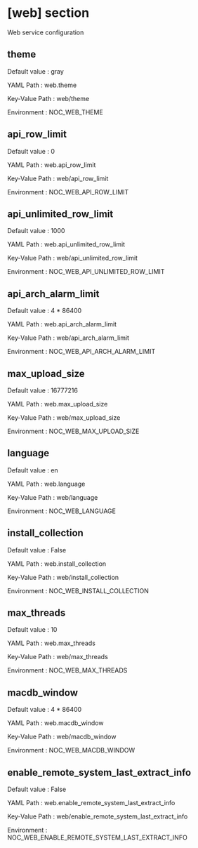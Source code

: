 # [web] section
Web service configuration

## theme

Default value
:   gray

YAML Path
:   web.theme

Key-Value Path
:   web/theme

Environment
:   NOC_WEB_THEME

## api_row_limit

Default value
:   0

YAML Path
:   web.api_row_limit

Key-Value Path
:   web/api_row_limit

Environment
:   NOC_WEB_API_ROW_LIMIT

## api_unlimited_row_limit

Default value
:   1000

YAML Path
:   web.api_unlimited_row_limit

Key-Value Path
:   web/api_unlimited_row_limit

Environment
:   NOC_WEB_API_UNLIMITED_ROW_LIMIT

## api_arch_alarm_limit

Default value
:   4 * 86400

YAML Path
:   web.api_arch_alarm_limit

Key-Value Path
:   web/api_arch_alarm_limit

Environment
:   NOC_WEB_API_ARCH_ALARM_LIMIT

## max_upload_size

Default value
:   16777216

YAML Path
:   web.max_upload_size

Key-Value Path
:   web/max_upload_size

Environment
:   NOC_WEB_MAX_UPLOAD_SIZE

## language

Default value
:   en

YAML Path
:   web.language

Key-Value Path
:   web/language

Environment
:   NOC_WEB_LANGUAGE

## install_collection

Default value
:   False

YAML Path
:   web.install_collection

Key-Value Path
:   web/install_collection

Environment
:   NOC_WEB_INSTALL_COLLECTION

## max_threads

Default value
:   10

YAML Path
:   web.max_threads

Key-Value Path
:   web/max_threads

Environment
:   NOC_WEB_MAX_THREADS

## macdb_window

Default value
:   4 * 86400

YAML Path
:   web.macdb_window

Key-Value Path
:   web/macdb_window

Environment
:   NOC_WEB_MACDB_WINDOW

## enable_remote_system_last_extract_info

Default value
:   False

YAML Path
:   web.enable_remote_system_last_extract_info

Key-Value Path
:   web/enable_remote_system_last_extract_info

Environment
:   NOC_WEB_ENABLE_REMOTE_SYSTEM_LAST_EXTRACT_INFO
